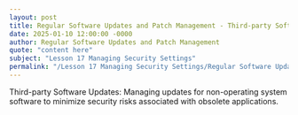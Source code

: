 ```yaml
---
layout: post
title: Regular Software Updates and Patch Management - Third-party Software Updates
date: 2025-01-10 12:00:00 -0000
author: Regular Software Updates and Patch Management
quote: "content here"
subject: "Lesson 17 Managing Security Settings"
permalink: "/Lesson 17 Managing Security Settings/Regular Software Updates and Patch Management/Regular Software Updates and Patch Management - Third-party Software Updates"
---
```


Third-party Software Updates: Managing updates for non-operating system software to minimize security risks associated with obsolete applications.
